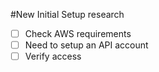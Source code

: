#New Initial Setup research
 - [ ] Check AWS requirements
 - [ ] Need to setup an API account
 - [ ] Verify access
